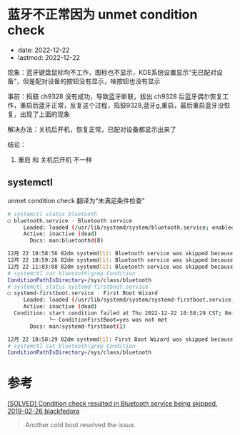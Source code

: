 # 蓝牙不正常因为 unmet condition check
- date: 2022-12-22
- lastmod: 2022-12-22

现象：蓝牙键盘鼠标均不工作，图标也不显示，KDE系统设置显示“无已配对设备”，但是配对设备的按钮没有显示，啥按钮也没有显示

事前：捣鼓 ch9328 没有成功，导致蓝牙断联，拔出 ch9328 后蓝牙偶尔恢复工作，重启后蓝牙正常，反复这个过程，捣鼓9328,蓝牙g,重启，最后重启蓝牙没恢复，出现了上面的现象

解决办法：关机后开机，恢复正常，已配对设备都显示出来了

结论：

1. 重启 和 关机后开机 不一样

## systemctl

unmet condition check 翻译为“未满足条件检查”

```bash
# systemctl status bluetooth
○ bluetooth.service - Bluetooth service
     Loaded: loaded (/usr/lib/systemd/system/bluetooth.service; enabled; preset: disabled)
     Active: inactive (dead)
       Docs: man:bluetoothd(8)

12月 22 10:58:56 82dm systemd[1]: Bluetooth service was skipped because of an unmet condition check (Condi>
12月 22 10:59:26 82dm systemd[1]: Bluetooth service was skipped because of an unmet condition check (Condi>
12月 22 11:03:08 82dm systemd[1]: Bluetooth service was skipped because of an unmet condition check (Condi>
# systemctl cat bluetooth|grep Condition
ConditionPathIsDirectory=/sys/class/bluetooth
# systemctl status systemd-firstboot.service 
○ systemd-firstboot.service - First Boot Wizard
     Loaded: loaded (/usr/lib/systemd/system/systemd-firstboot.service; static)
     Active: inactive (dead)
  Condition: start condition failed at Thu 2022-12-22 10:58:29 CST; 8min ago
             └─ ConditionFirstBoot=yes was not met
       Docs: man:systemd-firstboot(1)

12月 22 10:58:29 82dm systemd[1]: First Boot Wizard was skipped because of an unmet condition check (Condi>
# systemctl cat bluetooth|grep Condition
ConditionPathIsDirectory=/sys/class/bluetooth
```

# 参考

[[SOLVED] Condition check resulted in Bluetooth service being skipped. 2019-02-26 blackfedora](https://bbs.archlinux.org/viewtopic.php?id=244532)
> Another cold boot resolved the issue.